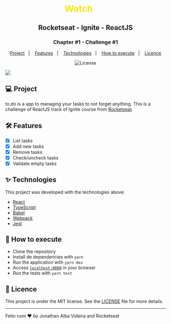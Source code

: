 <h1 align="center" style="color:#FAE800">Watch<span style="color:#FBFBFB">Me</span></h1>
<h2 align="center">Rocketseat - Ignite - ReactJS</h2>

<h3 align="center">Chapter #1 - Challenge #1</h3>
<p align="center">
  <a href="#-Project">Project</a>&nbsp;&nbsp;&nbsp;|&nbsp;&nbsp;&nbsp;
  <a href="#-Features">Features</a>&nbsp;&nbsp;&nbsp;|&nbsp;&nbsp;&nbsp;
  <a href="#-Technologies">Technologies</a>&nbsp;&nbsp;&nbsp;|&nbsp;&nbsp;&nbsp;
  <a href="#-How-to-execute">How to execute</a>&nbsp;&nbsp;&nbsp;|&nbsp;&nbsp;&nbsp;
  <a href="#-Licence">Licence</a>
</p>

<p align="center">
  <img alt="License" src="https://img.shields.io/static/v1?label=license&message=MIT&color=069446&labelColor=000000">
</p>

<img align="center" src=".github/images/todo-project.png" slt="to.do" />

## 💻 Project

to.do is a app to managing your tasks to not forget anything. This is a challenge of ReactJS track of Ignite course from [Rocketseat](https://rocketseat.com.br/).

## 🛠️ Features

- [x] List tasks
- [x] Add new tasks
- [x] Remove tasks
- [x] Check/uncheck tasks
- [x] Validate empty tasks

## ✨ Technologies

This project was developed with the technologies above:

- [React](https://reactjs.org)
- [TypeScript](https://www.typescriptlang.org)
- [Babel](https://babeljs.io/)
- [Webpack](https://webpack.js.org/)
- [Jest](https://jestjs.io/)

## 🚀 How to execute

- Clone the repository
- Install de dependencies with `yarn`
- Run the application with `yarn dev`
- Access [`localhost:8080`](http://localhost:8080) in your browser
- Run the tests with `yarn test`

## 📄 Licence

This project is under the MIT license. See the [LICENSE](./LICENSE) file for more details.

---

Feito com ♥ by Jonathan Alba Videira and Rocketseat
